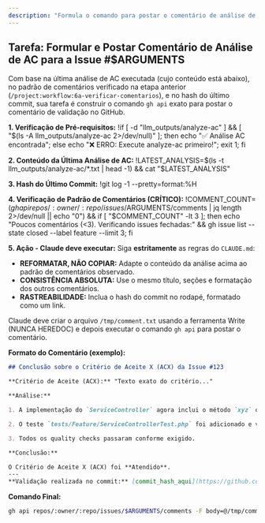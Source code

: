 ```yaml
---
description: "Formula o comando para postar o comentário de análise de AC no GitHub."
---
```


## Tarefa: Formular e Postar Comentário de Análise de AC para a Issue #$ARGUMENTS

Com base na última análise de AC executada (cujo conteúdo está abaixo), no padrão de comentários verificado na etapa anterior (`/project:workflow:6a-verificar-comentarios`), e no hash do último commit, sua tarefa é construir o comando `gh api` exato para postar o comentário de validação no GitHub.

**1. Verificação de Pré-requisitos:**
!if [ -d "llm_outputs/analyze-ac" ] && [ "$(ls -A llm_outputs/analyze-ac 2>/dev/null)" ]; then echo "✅ Análise AC encontrada"; else echo "❌ ERRO: Execute analyze-ac primeiro!"; exit 1; fi

**2. Conteúdo da Última Análise de AC:**
!LATEST_ANALYSIS=$(ls -t llm_outputs/analyze-ac/*.txt | head -1) && cat "$LATEST_ANALYSIS"

**3. Hash do Último Commit:**
!git log -1 --pretty=format:%H

**4. Verificação de Padrão de Comentários (CRÍTICO):**
!COMMENT_COUNT=$(gh api repos/:owner/:repo/issues/$ARGUMENTS/comments | jq length 2>/dev/null || echo "0") && if [ "$COMMENT_COUNT" -lt 3 ]; then echo "Poucos comentários (<3). Verificando issues fechadas:" && gh issue list --state closed --label feature --limit 3; fi

**5. Ação - Claude deve executar:**
Siga **estritamente** as regras do `CLAUDE.md`:
- **REFORMATAR, NÃO COPIAR:** Adapte o conteúdo da análise acima ao padrão de comentários observado.
- **CONSISTÊNCIA ABSOLUTA:** Use o mesmo título, seções e formatação dos outros comentários.
- **RASTREABILIDADE:** Inclua o hash do commit no rodapé, formatado como um link.

Claude deve criar o arquivo `/tmp/comment.txt` usando a ferramenta Write (NUNCA HEREDOC) e depois executar o comando `gh api` para postar o comentário.

**Formato do Comentário (exemplo):**

```markdown
## Conclusão sobre o Critério de Aceite X (ACX) da Issue #123

**Critério de Aceite (ACX):** "Texto exato do critério..."

**Análise:**

1. A implementação do `ServiceController` agora inclui o método `xyz` que atende ao requisito.

2. O teste `tests/Feature/ServiceControllerTest.php` foi adicionado e valida o comportamento esperado.

3. Todos os quality checks passaram conforme exigido.

**Conclusão:**

O Critério de Aceite X (ACX) foi **Atendido**.
---
**Validação realizada no commit:** [commit_hash_aqui](https://github.com/owner/repo/commit/commit_hash_aqui)
```

**Comando Final:**
```bash
gh api repos/:owner/:repo/issues/$ARGUMENTS/comments -F body=@/tmp/comment.txt
```